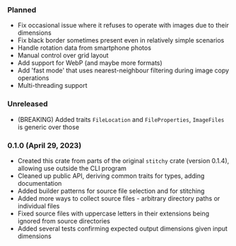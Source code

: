 
### Planned

- Fix occasional issue where it refuses to operate with images due to their dimensions
- Fix black border sometimes present even in relatively simple scenarios
- Handle rotation data from smartphone photos
- Manual control over grid layout
- Add support for WebP (and maybe more formats)
- Add 'fast mode' that uses nearest-neighbour filtering during image copy operations
- Multi-threading support

### Unreleased

- (BREAKING) Added traits `FileLocation` and `FileProperties`, `ImageFiles` is generic over those

### 0.1.0 (April 29, 2023)

- Created this crate from parts of the original `stitchy` crate (version 0.1.4), allowing use outside the CLI program
- Cleaned up public API, deriving common traits for types, adding documentation
- Added builder patterns for source file selection and for stitching
- Added more ways to collect source files - arbitrary directory paths or individual files
- Fixed source files with uppercase letters in their extensions being ignored from source directories
- Added several tests confirming expected output dimensions given input dimensions
